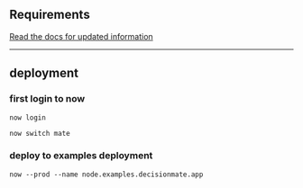 ## Requirements

[Read the docs for updated information](https://docs.decisionmate.app/)

---

## deployment

### first login to now

    now login

    now switch mate

### deploy to examples deployment

    now --prod --name node.examples.decisionmate.app
